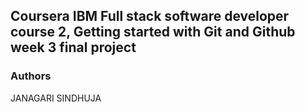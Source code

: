 ## Coursera IBM Full stack software developer course 2, Getting started with Git and Github week 3 final project

### Authors
JANAGARI SINDHUJA
